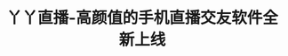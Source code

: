 ---
description: 别的直播是竖屏的，它是横屏的，说明没抄。
layout: post
results:
- artistId: 1132519321
  version: '2.0.0'
  primaryGenreName: Entertainment
  formattedPrice: 免费
  artworkUrl60: http://is1.mzstatic.com/image/thumb/Purple19/v4/f3/b6/14/f3b614ee-4b44-f186-0098-856390e09982/source/60x60bb.jpg
  minimumOsVersion: '8.0'
  appletvScreenshotUrls: &a []
  sellerName: Xuanting Huang
  supportedDevices:
  - iPad2Wifi
  - iPad23G
  - iPhone4S
  - iPadThirdGen
  - iPadThirdGen4G
  - iPhone5
  - iPodTouchFifthGen
  - iPadFourthGen
  - iPadFourthGen4G
  - iPadMini
  - iPadMini4G
  - iPhone5c
  - iPhone5s
  - iPhone6
  - iPhone6Plus
  - iPodTouchSixthGen
  genres:
  - 娱乐
  - 社交
  currentVersionReleaseDate: '2016-08-09T01:46:47Z'
  trackName: 丫丫直播-高颜值的手机直播交友软件全新上线
  isVppDeviceBasedLicensingEnabled: true
  description: '【海量颜艺主播】

    丫丫直播，高颜值直播观看平台。

    明星、网红、体育、舞蹈、歌曲，你想看的这里都有。

    目前我们有好歌曲，口才秀，颜值，舞蹈，酷歌，竞技、现场、汽车等10几个不同品类的直播，也在不断更新中。。。

    -------------------------------------------------------------------------------


    【最佳的观看体验】

    全屏观看，近距离接触主播。

    超清观看，无痘，无斑，五官完美。

    鲜花、礼物、弹幕，我们都是视频的好助攻。

    -------------------------------------------------------------------------------


    【丰富的直播互动玩法】

    礼物嗨翻天，疯狂特效duang duang。

    零成本互动，点点屏幕表爱心。

    弹幕节奏机，实时弹幕吐糟，聊天嗑瓜子。

    -------------------------------------------------------------------------------'
  price: 0
  trackId: 1132519322
  releaseDate: '2016-07-24T15:29:44Z'
  advisories:
  - 偶尔/轻微的惊悚/恐怖题材
  - 偶尔/轻微的色情内容或裸露
  - 偶尔/轻微的亵渎或低俗幽默
  - 频繁/强烈的成人/性暗示题材
  screenshotUrls:
  - http://a5.mzstatic.com/us/r30/Purple62/v4/bb/ff/6d/bbff6d11-7a09-c932-eb69-34492d6651dd/screen696x696.jpeg
  - http://a3.mzstatic.com/us/r30/Purple22/v4/e5/0a/95/e50a95b9-03e5-9080-05af-00de08bd6553/screen696x696.jpeg
  - http://a3.mzstatic.com/us/r30/Purple19/v4/f1/40/17/f1401769-d0eb-ac93-e113-790274e3a9f1/screen696x696.jpeg
  - http://a1.mzstatic.com/us/r30/Purple42/v4/ed/9f/7e/ed9f7eb2-48b2-e7ca-d69d-713ed5f9e0a0/screen696x696.jpeg
  - http://a2.mzstatic.com/us/r30/Purple62/v4/2c/1c/69/2c1c69b2-3b47-eb43-14c4-03c7fe81e716/screen696x696.jpeg
  artistViewUrl: https://itunes.apple.com/cn/developer/xuanting-huang/id1132519321?uo=4
  primaryGenreId: 6016
  kind: software
  fileSizeBytes: '47836902'
  bundleId: com.yy.limaolive
  trackContentRating: 17+
  releaseNotes: '1.更完美的UI体验

    2.修复了部分bug'
  contentAdvisoryRating: 17+
  trackCensoredName: 丫丫直播-高颜值的手机直播交友软件全新上线
  isGameCenterEnabled: false
  artistName: Xuanting Huang
  languageCodesISO2A:
  - ZH
  features: *a
  wrapperType: software
  artworkUrl512: http://is1.mzstatic.com/image/thumb/Purple19/v4/f3/b6/14/f3b614ee-4b44-f186-0098-856390e09982/source/512x512bb.jpg
  artworkUrl100: http://is1.mzstatic.com/image/thumb/Purple19/v4/f3/b6/14/f3b614ee-4b44-f186-0098-856390e09982/source/100x100bb.jpg
  trackViewUrl: https://geo.itunes.apple.com/cn/app/ya-ya-zhi-bo-gao-yan-zhi-shou/id1132519322?mt=8&uo=4
  genreIds:
  - '6016'
  - '6005'
  currency: CNY
  ipadScreenshotUrls: *a
category: 娱乐
tags: tag1
resultCount: 1
title: 丫丫直播-高颜值的手机直播交友软件全新上线

---